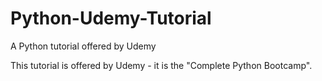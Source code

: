 # Python-Udemy-Tutorial
A Python tutorial offered by Udemy

This tutorial is offered by Udemy - it is the "Complete Python Bootcamp".
